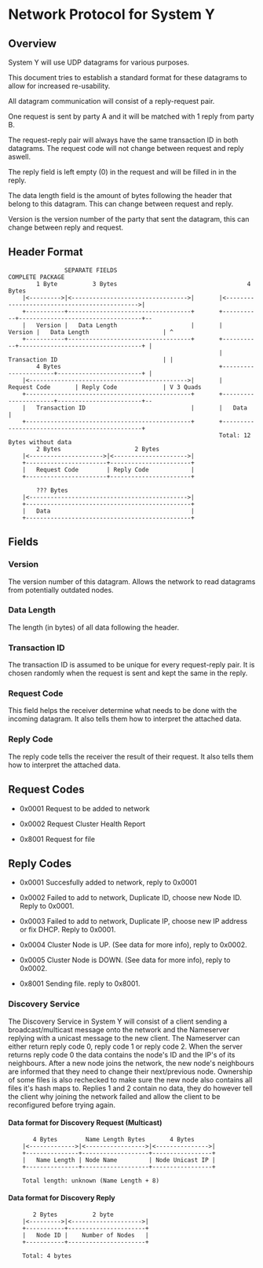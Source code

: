 # Network Protocol for System Y
## Overview
System Y will use UDP datagrams for various purposes.

This document tries to establish a standard format for these datagrams to allow for increased re-usability.

All datagram communication will consist of a reply-request pair.

One request is sent by party A and it will be matched with 1 reply from party B.

The request-reply pair will always have the same transaction ID in both datagrams. The request code will not change between request and reply aswell.

The reply field is left empty (0) in the request and will be filled in in the reply.

The data length field is the amount of bytes following the header that belong to this datagram. This can change between request and reply.

Version is the version number of the party that sent the datagram, this can change between reply and request.

## Header Format

```
                SEPARATE FIELDS                                         COMPLETE PACKAGE
        1 Byte          3 Bytes                                     4 Bytes
    |<--------->|<--------------------------------->|       |<--------------------------------------------->|
    +-----------+-----------------------------------+       +-----------+-----------------------------------+--
    |   Version |   Data Length                     |       |   Version |   Data Length                     | ^
    +-----------+-----------------------------------+       +-----------+-----------------------------------+ |
                                                            |   Transaction ID                              | |
        4 Bytes                                             +----------------------+------------------------+ |
    |<--------------------------------------------->|       |   Request Code       | Reply Code             | V 3 Quads
    +-----------------------------------------------+       +----------------------+------------------------+--
    |   Transaction ID                              |       |   Data                                        |
    +-----------------------------------------------+       +-----------------------------------------------+
                                                            Total: 12 Bytes without data
        2 Bytes                     2 Bytes
    |<--------------------->|<--------------------->|
    +-----------------------+-----------------------+
    |   Request Code        | Reply Code            |
    +-----------------------+-----------------------+
    
        ??? Bytes
    |<--------------------------------------------->|
    +-----------------------------------------------+
    |   Data                                        |
    +-----------------------------------------------+
```

## Fields

### Version
The version number of this datagram. Allows the network to read datagrams from potentially outdated nodes.

### Data Length
The length (in bytes) of all data following the header.

### Transaction ID
The transaction ID is assumed to be unique for every request-reply pair. It is chosen randomly when the request is sent and kept the same in the reply.

### Request Code
This field helps the receiver determine what needs to be done with the incoming datagram. It also tells them how to interpret the attached data.


### Reply Code
The reply code tells the receiver the result of their request. It also tells them how to interpret the attached data.

## Request Codes

- 0x0001  Request to be added to network
- 0x0002  Request Cluster Health Report

- 0x8001  Request for file

## Reply Codes

- 0x0001  Succesfully added to network, reply to 0x0001
- 0x0002  Failed to add to network, Duplicate ID, choose new Node ID. Reply to 0x0001.
- 0x0003  Failed to add to network, Duplicate IP, choose new IP address or fix DHCP. Reply to 0x0001.
- 0x0004  Cluster Node is UP. (See data for more info), reply to 0x0002.
- 0x0005  Cluster Node is DOWN. (See data for more info), reply to 0x0002.


- 0x8001  Sending file. reply to 0x8001.

### Discovery Service
The Discovery Service in System Y will consist of a client sending a broadcast/multicast message onto the network and the Nameserver replying with a unicast message to the new client.
The Nameserver can either return reply code 0, reply code 1 or reply code 2.
When the server returns reply code 0 the data contains the node's ID and the IP's of its neighbours.
After a new node joins the network, the new node's neighbours are informed that they need to change their next/previous node.
Ownership of some files is also rechecked to make sure the new node also contains all files it's hash maps to.
Replies 1 and 2 contain no data, they do however tell the client why joining the network failed and allow the client to be reconfigured before trying again.


#### Data format for Discovery Request (Multicast)
```
       4 Bytes        Name Length Bytes       4 Bytes
    |<------------->|<----------------->|<--------------->|
    +---------------+-------------------+-----------------+
    |   Name Length | Node Name         | Node Unicast IP |
    +---------------+-------------------+-----------------+

    Total length: unknown (Name Length + 8)
```

#### Data format for Discovery Reply
```
       2 Bytes          2 byte           
    |<--------->|<-------------------->|
    +-----------+----------------------+
    |   Node ID |    Number of Nodes   |
    +-----------+----------------------+

    Total: 4 bytes
```

